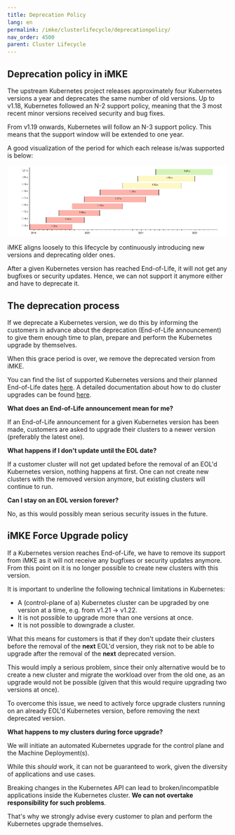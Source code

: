 ```yaml
---
title: Deprecation Policy
lang: en
permalink: /imke/clusterlifecycle/deprecationpolicy/
nav_order: 4500
parent: Cluster Lifecycle
---
```


## Deprecation policy in iMKE

The upstream Kubernetes project releases approximately four Kubernetes versions a year and deprecates the same number of old versions. Up to v1.18, Kubernetes followed an N-2 support policy, meaning that the 3 most recent minor versions received security and bug fixes.

From v1.19 onwards, Kubernetes will follow an N-3 support policy. This means that the support window will be extended to one year.

A good visualization of the period for which each release is/was supported is below:

![K8sVersionSupport](k8s_version_support.png)

iMKE aligns loosely to this lifecycle by continuously introducing new versions and deprecating older ones.

After a given Kubernetes version has reached End-of-Life, it will not get any bugfixes or security updates. Hence, we can not support it anymore either and have to deprecate it.

## The deprecation process

If we deprecate a Kubernetes version, we do this by informing the customers in advance about the deprecation (End-of-Life announcement) to give them enough time to plan, prepare and perform the Kubernetes upgrade by themselves.

When this grace period is over, we remove the deprecated version from iMKE.

You can find the list of supported Kubernetes versions and their planned End-of-Life dates [here](/imke/about/kubernetesversions/). A detailed documentation about how to do cluster upgrades can be found [here](../upgradingacluster/).

**What does an End-of-Life announcement mean for me?**

If an End-of-Life announcement for a given Kubernetes version has been made, customers are asked to upgrade their clusters to a newer version (preferably the latest one).

**What happens if I don't update until the EOL date?**

If a customer cluster will not get updated before the removal of an EOL'd Kubernetes version, nothing happens at first. One can not create new clusters with the removed version anymore, but existing clusters will continue to run.

**Can I stay on an EOL version forever?**

No, as this would possibly mean serious security issues in the future.

## iMKE Force Upgrade policy

If a Kubernetes version reaches End-of-Life, we have to remove its support from iMKE as it will not receive any bugfixes or security updates anymore. From this point on it is no longer possible to create new clusters with this version.

It is important to underline the following technical limitations in Kubernetes:

* A (control-plane of a) Kubernetes cluster can be upgraded by one version at a time, e.g. from v1.21 -> v1.22.
* It is not possible to upgrade more than one versions at once.
* It is not possible to downgrade a cluster.

What this means for customers is that if they don't update their clusters before the removal of the **next** EOL'd version, they risk not to be able to upgrade after the removal of the **next** deprecated version.

This would imply a serious problem, since their only alternative would be to create a new cluster and migrate the workload over from the old one, as an upgrade would not be possible (given that this would require upgrading two versions at once).

To overcome this issue, we need to actively force upgrade clusters running on an already EOL'd Kubernetes version, before removing the next deprecated version.

**What happens to my clusters during force upgrade?**

We will initiate an automated Kubernetes upgrade for the control plane and the Machine Deployment(s).

While this *should* work, it can not be guaranteed to work, given the diversity of applications and use cases.

Breaking changes in the Kubernetes API can lead to broken/incompatible applications inside the Kubernetes cluster. **We can not overtake responsibility for such problems**.

That's why we strongly advise every customer to plan and perform the Kubernetes upgrade themselves.
